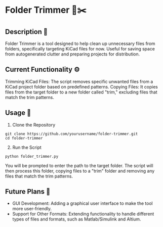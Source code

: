 # Folder Trimmer 📁✂️
## Description 📝
Folder Trimmer is a tool designed to help clean up unnecessary files from folders, specifically targeting KiCad files for now. Useful for saving space from autogenerated clutter and preparing projects for distribution. 

## Current Functionality ⚙️
Trimming KiCad Files: The script removes specific unwanted files from a KiCad project folder based on predefined patterns.
Copying Files: It copies files from the target folder to a new folder called "trim," excluding files that match the trim patterns.

## Usage 🚀
1. Clone the Repository
```
git clone https://github.com/yourusername/folder-trimmer.git
cd folder-trimmer
```
2. Run the Script
```
python folder_trimmer.py
```
You will be prompted to enter the path to the target folder. The script will then process this folder, copying files to a "trim" folder and removing any files that match the trim patterns.

## Future Plans 🔮
- GUI Development: Adding a graphical user interface to make the tool more user-friendly.
- Support for Other Formats: Extending functionality to handle different types of files and formats, such as Matlab/Simulink and Altium.
